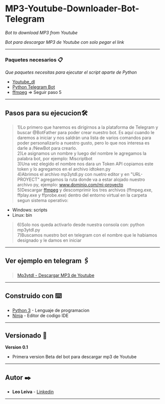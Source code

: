 # MP3-Youtube-Downloader-Bot-Telegram

_Bot to download MP3 from Youtube_

_Bot para descargar MP3 de Youtube con solo pegar el link_

---

### Paquetes necesarios 📋

_Que paquetes necesitas para ejecutar el script aparte de Python_


* [Youtube_dl](https://pypi.org/project/youtube_dl/)
* [Python Telegram Bot](https://pypi.org/project/python-telegram-bot/)
* [ffmpeg](https://www.ffmpeg.org/download.html) => Seguir paso 5

---

##  Pasos para su ejecucion🛠️

>1)Lo primero que haremos es dirigirnos a la plataforma de Telegram y buscar @BotFather para poder crear nuestro bot. Es aquí cuando le daremos a iniciar y nos saldrán una lista de varios comandos para poder personalizarlo a nuestro gusto, pero lo que nos interesa es darle a /NewBot para crearlo.  
>2)Le asignamos un nombre y luego del nombre le agregamos la palabra bot, por ejemplo: Miscriptbot  
>3)Una vez elegido el nombre nos dara un Token API copiamos este token y lo agregamos en el archivo idtoken.py  
>4)Abrimos el archivo mp3ytdl.py con nuetro editor y en "URL-PROYECT" agregamos la ruta donde va a estar alojado nuestro archivo py, ejemplo: www.dominio.com/mi-proyecto  
>5)Descargar [ffmpeg](https://www.ffmpeg.org/download.html) y descomprimir los tres archivos (ffmpeg.exe, ffplay.exe y ffprobe.exe) dentro del entorno virtual en la carpeta segun sistema operativo:  
* Windows: scripts
* Linux: bin
>6)Solo nos queda activarlo desde nuestra consola con: python mp3ytdl.py  
>7)Buscamos nuestro bot en telegram con el nombre que le habiamos designado y le damos en iniciar  

---

## Ver ejemplo en telegram 🖇️

>[Mp3ytdl - Descargar MP3 de Youtube](https://t.me/mp3ytdl_bot)

---

## Construido con ⌨️

* [Python 3](https://www.python.org/) - Lenguaje de programacion
* [Ninja](http://ninja-ide.org/) - Editor de codigo IDE

---

## Versionado 📖

**Version 0.1**
* Primera version Beta del bot para descargar mp3 de Youtube

---

## Autor ✒️

* **Leo Leiva** - [Linkedin](https://www.linkedin.com/in/leoleivacab/)


---
